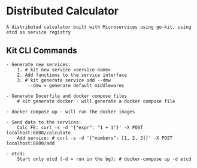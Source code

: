 # Distributed Calculator
    A distributed calculator built with Microservices using go-kit, using etcd as service registry

## Kit CLI Commands 
 
    - Generate new services: 
        1. # kit new service <service-name>
        2. Add functions to the service interface
        3. # kit generate service add --dmw
            --dmw = generate default middlewares 
            
    - Generate Docerfile and docker compose files
        # kit generate docker - will generate a docker compose file 

    - docker compose up - will run the docker images 

    - Send data to the services: 
        Calc FE: curl -s -d '{"expr": "1 + 1"}' -X POST localhost:8800/calculate
        Add service: # curl -s -d '{"numbers": [1, 2, 3]}' -X POST localhost:8800/add

    - etcd: 
        Start only etcd (-d = run in the bg): # docker-compose up -d etcd 